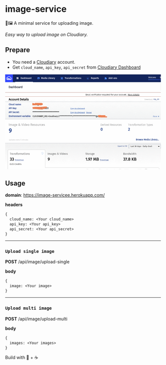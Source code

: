# image-service

🚀🖼️ A minimal service for uploading image.

_Easy way to upload image on Cloudiary._

## Prepare

- You need a [Cloudiary](https://cloudinary.com) account.
- Get `cloud_name`, `api_key`, `api_secret` from [Cloudiary Dashboard](https://cloudinary.com/console)

<img src="./images/cloudiary.png" alt="cloudiray" width=600 />

## Usage

**domain**: https://image-servicee.herokuapp.com/

**headers**

```
{
  cloud_name: <Your cloud_name>
  api_key: <Your api_key>
  api_secret: <Your api_secret>
}
```

---

### `Upload single image`

**POST** /api/image/upload-single

**body**

```
{
  image: <Your image>
}
```

---

### `Upload multi image`

**POST** /api/image/upload-multi

**body**

```
{
  images: <Your images>
}
```

Build with 🙌 + ☕
